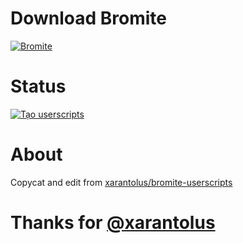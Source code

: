 # Download Bromite
[![Bromite](https://img.shields.io/github/v/release/bromite/bromite?label=Bromite)](https://github.com/bromite/bromite/releases/latest)

# Status
[![Tạo userscripts](https://github.com/luxysiv/userscripts/actions/workflows/auto-generate.yml/badge.svg)](https://github.com/luxysiv/userscripts/actions/workflows/auto-generate.yml)

# About 
Copycat and edit from [xarantolus/bromite-userscripts](https://github.com/xarantolus/bromite-userscripts)
# Thanks for [@xarantolus](https://github.com/xarantolus)
